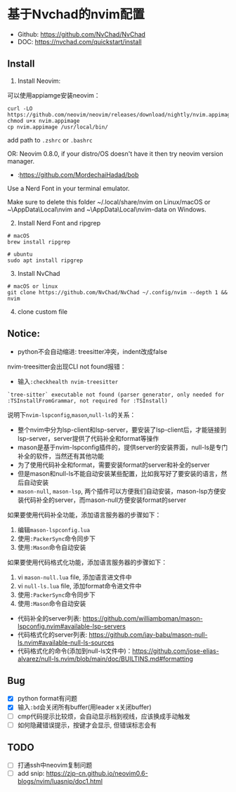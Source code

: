 # 基于Nvchad的nvim配置

- Github: https://github.com/NvChad/NvChad
- DOC: https://nvchad.com/quickstart/install

## Install

1. Install Neovim:

可以使用appiamge安装neovim：
```
curl -LO https://github.com/neovim/neovim/releases/download/nightly/nvim.appimage
chmod u+x nvim.appimage
cp nvim.appimage /usr/local/bin/
```
add path to `.zshrc` or `.bashrc`

OR:
Neovim 0.8.0, if your distro/OS doesn't have it then try neovim version manager.
- :https://github.com/MordechaiHadad/bob

Use a Nerd Font in your terminal emulator.

Make sure to delete this folder ~/.local/share/nvim on Linux/macOS or ~\AppData\Local\nvim and ~\AppData\Local\nvim-data on Windows.

2. Install Nerd Font and ripgrep

```
# macOS 
brew install ripgrep

# ubuntu
sudo apt install ripgrep
```

3. Install NvChad

```
# macOS or linux
git clone https://github.com/NvChad/NvChad ~/.config/nvim --depth 1 && nvim

```

4. clone custom file

## Notice:

- python不会自动缩进: treesitter冲突，indent改成false

nvim-treesitter会出现CLI not found报错：

- 输入`:checkhealth nvim-treesitter` 

```
`tree-sitter` executable not found (parser generator, only needed for :TSInstallFromGrammar, not required for :TSInstall)
```


说明下`nvim-lspconfig`,`mason`,`null-ls`的关系：
- 整个nvim中分为lsp-client和lsp-server，要安装了lsp-client后，才能链接到lsp-server，server提供了代码补全和format等操作
- mason是基于nvim-lspconfig插件的，提供server的安装界面，null-ls是专门补全的软件，当然还有其他功能
- 为了使用代码补全和format，需要安装format的server和补全的server
- 但是mason和null-ls不能自动安装某些配置，比如我写好了要安装的语言，然后自动安装
- `mason-null`, `mason-lsp`, 两个插件可以方便我们自动安装，mason-lsp方便安装代码补全的server，而mason-null方便安装format的server

如果要使用代码补全功能，添加语言服务器的步骤如下：
1. 编辑`mason-lspconfig.lua`
2. 使用`:PackerSync`命令同步下
3. 使用`:Mason`命令自动安装

如果要使用代码格式化功能，添加语言服务器的步骤如下：
1. vi `mason-null.lua` file, 添加语言进文件中
2. vi `null-ls.lua` file, 添加format命令进文件中
3. 使用`:PackerSync`命令同步下
4. 使用`:Mason`命令自动安装

- 代码补全的server列表: https://github.com/williamboman/mason-lspconfig.nvim#available-lsp-servers
- 代码格式化的server列表: https://github.com/jay-babu/mason-null-ls.nvim#available-null-ls-sources
- 代码格式化的命令(添加到null-ls文件中)：https://github.com/jose-elias-alvarez/null-ls.nvim/blob/main/doc/BUILTINS.md#formatting

## Bug
- [x] python format有问题
- [x] 输入`:bd`会关闭所有buffer(用leader x关闭buffer)
- [ ] cmp代码提示比较烦，会自动显示档到视线，应该换成手动触发
- [ ] 如何隐藏错误提示，按键才会显示, 但错误标志会有

## TODO
- [ ] 打通ssh中neovim复制问题
- [ ] add snip: https://zjp-cn.github.io/neovim0.6-blogs/nvim/luasnip/doc1.html

